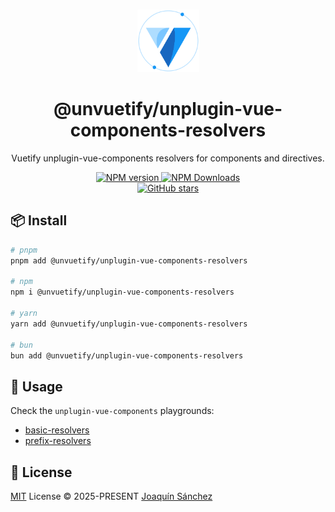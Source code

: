 <br>

<p align="center">
  <picture>
    <source media="(prefers-color-scheme: dark)" srcset="https://github.com/userquin/unvuetify-monorepo/blob/main/vuetify-logo-dark-atom.svg" height="100px" />
    <img height="100px" src="https://github.com/userquin/unvuetify-monorepo/blob/main/vuetify-logo-light-atom.svg">
  </picture>
</p>

<h1 align="center">@unvuetify/unplugin-vue-components-resolvers</h1>

<p align="center">
Vuetify unplugin-vue-components resolvers for components and directives.
</p>

<p align='center'>
<a href='https://www.npmjs.com/package/@unvuetify/unplugin-vue-components-resolvers' target="__blank">
<img src='https://img.shields.io/npm/v/@unvuetify/unplugin-vue-components-resolvers?color=33A6B8&label=' alt="NPM version">
</a>
<a href="https://www.npmjs.com/package/@unvuetify/unplugin-vue-components-resolvers" target="__blank">
    <img alt="NPM Downloads" src="https://img.shields.io/npm/dm/@unvuetify/unplugin-vue-components-resolvers?color=476582&label=">
</a>
<br>
<a href="https://github.com/userquin/unvuetify-monorepo/tree/main/packages/unplugin-vue-components-resolvers" target="__blank">
<img alt="GitHub stars" src="https://img.shields.io/github/stars/userquin/@unvuetify/unplugin-vue-components-resolvers?style=social">
</a>
</p>

## 📦 Install

```bash
# pnpm
pnpm add @unvuetify/unplugin-vue-components-resolvers

# npm
npm i @unvuetify/unplugin-vue-components-resolvers

# yarn
yarn add @unvuetify/unplugin-vue-components-resolvers

# bun
bun add @unvuetify/unplugin-vue-components-resolvers
```

## 🦄 Usage

Check the `unplugin-vue-components` playgrounds:
- [basic-resolvers](https://github.com/userquin/unvuetify-monorepo/tree/main/playgrounds/basic-resolvers)
- [prefix-resolvers](https://github.com/userquin/unvuetify-monorepo/tree/main/playgrounds/prefix-resolvers)

## 📄 License

[MIT](https://github.com/userquin/unvuetify-monorepo/blob/main/LICENSE) License &copy; 2025-PRESENT [Joaquín Sánchez](https://github.com/userquin)
